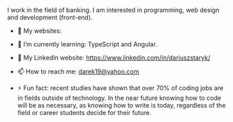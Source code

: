I work in the field of banking. I am interested in programming, web design and development (front-end).
- 🔭 My websites:


- 🌱 I’m currently learning: TypeScript and Angular.
- 💬 My LinkedIn website: https://www.linkedin.com/in/dariuszstaryk/
- 📫 How to reach me: darek19@yahoo.com 
- ⚡ Fun fact: recent studies have shown that over 70% of coding jobs are in fields outside of technology. In the near future knowing how to code will be as necessary, as knowing how to write is today, regardless of the field or career students decide for their future.
